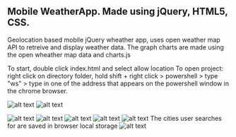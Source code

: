 ## Mobile WeatherApp.  Made using jQuery, HTML5, CSS.   

Geolocation based mobile jQuery wheather app, uses open weather map API to retreive and display weather data.  The graph charts are made using the open wheather map data and charts.js 

To start, double click index.html and select allow location
To open project: right click on directory folder, hold shift + right click > powershell > type "ws" > type in one of the address that appears on the powershell window in the chrome browser.  

![alt text](https://i.imgur.com/CeOurzG.png)
![alt text](https://i.imgur.com/KjRKMRk.png)

![alt text](https://i.imgur.com/1Qfy8UZ.png)
![alt text](https://i.imgur.com/tfHoi0S.png)
![alt text](https://i.imgur.com/IT66cSU.png)
![alt text](https://i.imgur.com/u4OkOq0.png)
![alt text](https://i.imgur.com/JrwgzPR.png)
The cities user searches for are saved in browser local storage
![alt text](https://i.imgur.com/CjO5JLT.png)
